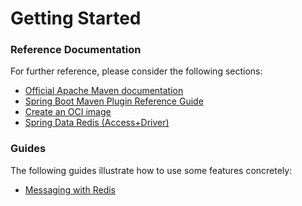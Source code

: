 # Getting Started

### Reference Documentation

For further reference, please consider the following sections:

* [Official Apache Maven documentation](https://maven.apache.org/guides/index.html)
* [Spring Boot Maven Plugin Reference Guide](https://docs.spring.io/spring-boot/docs/2.5.4/maven-plugin/reference/html/)
* [Create an OCI image](https://docs.spring.io/spring-boot/docs/2.5.4/maven-plugin/reference/html/#build-image)
* [Spring Data Redis (Access+Driver)](https://docs.spring.io/spring-boot/docs/2.5.4/reference/htmlsingle/#boot-features-redis)

### Guides

The following guides illustrate how to use some features concretely:

* [Messaging with Redis](https://spring.io/guides/gs/messaging-redis/)

